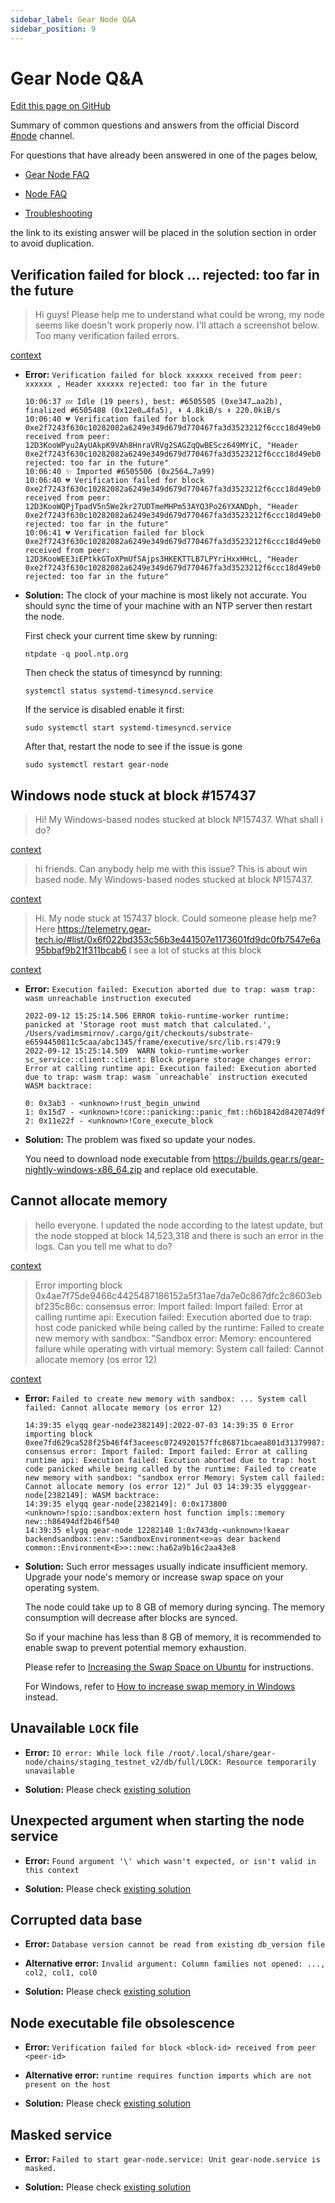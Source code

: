 ```yaml
---
sidebar_label: Gear Node Q&A
sidebar_position: 9
---
```


# Gear Node Q&A

[Edit this page on GitHub](https://github.com/btwiuse/gear-wiki/edit/gear-node-qna/docs/node/gear-node-qna.md)

Summary of common questions and answers from the official Discord [#node](https://discord.com/channels/891063355526217738/907067604928188426) channel.

For questions that have already been answered in one of the pages below,

- [Gear Node FAQ](https://docs.google.com/document/d/1abxQfOLR1iDQFCtTlKQST-rhGkfHX3cBuNhlhUz3pzU/)

- [Node FAQ](https://gear-node-qna.vercel.app/docs/node/node-faq)

- [Troubleshooting](https://gear-node-qna.vercel.app/docs/node/troubleshooting)

the link to its existing answer will be placed in the solution section in order to avoid duplication.

## Verification failed for block ... rejected: too far in the future

> Hi guys! Please help me to understand what could be wrong, my node seems like doesn't work properly now. I'll attach a screenshot below. Too many verification failed errors.

[context](https://discord.com/channels/891063355526217738/907067604928188426/1019534927827587072)

- **Error:** `Verification failed for block xxxxxx received from peer: xxxxxx , Header xxxxxx rejected: too far in the future`

    ```
    10:06:37 💤 Idle (19 peers), best: #6505505 (0xe347…aa2b), finalized #6505488 (0x12e0…4fa5), ⬇ 4.8kiB/s ⬆ 220.0kiB/s
    10:06:40 💔 Verification failed for block 0xe2f7243f630c10282082a6249e349d679d770467fa3d3523212f6ccc18d49eb0 received from peer: 12D3KooWPyu2AyUAkpK9VAh8HnraVRVg2SAGZqQwBEScz649MYiC, "Header 0xe2f7243f630c10282082a6249e349d679d770467fa3d3523212f6ccc18d49eb0 rejected: too far in the future"
    10:06:40 ✨ Imported #6505506 (0x2564…7a99)
    10:06:40 💔 Verification failed for block 0xe2f7243f630c10282082a6249e349d679d770467fa3d3523212f6ccc18d49eb0 received from peer: 12D3KooWQPjTpadV5n5We2kr27UDTmeMHPm53AYQ3Po26YXANDph, "Header 0xe2f7243f630c10282082a6249e349d679d770467fa3d3523212f6ccc18d49eb0 rejected: too far in the future"
    10:06:41 💔 Verification failed for block 0xe2f7243f630c10282082a6249e349d679d770467fa3d3523212f6ccc18d49eb0 received from peer: 12D3KooWEE3iEPtkkGToXPmUfSAjps3HKEKTTLB7LPYriHxxHHcL, "Header 0xe2f7243f630c10282082a6249e349d679d770467fa3d3523212f6ccc18d49eb0 rejected: too far in the future"
    ```

- **Solution:** The clock of your machine is most likely not accurate. You should sync the time of your machine with an NTP server then restart the node.

    First check your current time skew by running:

    ```shell
    ntpdate -q pool.ntp.org
    ```

    Then check the status of timesyncd by running:

    ```shell
    systemctl status systemd-timesyncd.service
    ```

    If the service is disabled enable it first:

    ```shell
    sudo systemctl start systemd-timesyncd.service
    ```

    After that, restart the node to see if the issue is gone

    ```shell
    sudo systemctl restart gear-node
    ```
## Windows node stuck at block #157437

> Hi! My Windows-based nodes stucked at block №157437.
> What shall i do?

[context](https://discord.com/channels/891063355526217738/907067604928188426/1016053228003151932)

> hi friends. Can anybody help me with this issue? This is about win based node.
> My Windows-based nodes stucked at block №157437.

[context](https://discord.com/channels/891063355526217738/907067604928188426/1016715984251404398)

> Hi. My node stuck at 157437 block. Could someone please help me? Here https://telemetry.gear-tech.io/#list/0x6f022bd353c56b3e441507e1173601fd9dc0fb7547e6a95bbaf9b21f311bcab6 I see a lot of stucks at this block

[context](https://discord.com/channels/891063355526217738/907067604928188426/1018132301852450836)

- **Error:** `Execution failed: Execution aborted due to trap: wasm trap: wasm unreachable instruction executed`

    ```
    2022-09-12 15:25:14.506 ERROR tokio-runtime-worker runtime: panicked at 'Storage root must match that calculated.', /Users/vadimsmirnov/.cargo/git/checkouts/substrate-e6594450811c5caa/abc1345/frame/executive/src/lib.rs:479:9
    2022-09-12 15:25:14.509  WARN tokio-runtime-worker sc_service::client::client: Block prepare storage changes error: Error at calling runtime api: Execution failed: Execution aborted due to trap: wasm trap: wasm `unreachable` instruction executed
    WASM backtrace:

	0: 0x3ab3 - <unknown>!rust_begin_unwind
	1: 0x15d7 - <unknown>!core::panicking::panic_fmt::h6b1842d842074d9f
	2: 0x11e22f - <unknown>!Core_execute_block
    ```

- **Solution:** The problem was fixed so update your nodes.

    You need to download node executable from https://builds.gear.rs/gear-nightly-windows-x86_64.zip and replace old executable.

## Cannot allocate memory

> hello everyone. I updated the node according to the latest update, but the node stopped at block 14,523,318 and there is such an error in the logs. Can you tell me what to do?

[context](https://discord.com/channels/891063355526217738/907067604928188426/993119260383641630)

> Error importing block 0x4ae7f75de9466c4425487186152a5f31ae7da7e0c867dfc2c8603ebbf235c86c: consensus error: Import failed: Import failed: Error at calling runtime api: Execution failed: Execution aborted due to trap: host code panicked while being called by the runtime: Failed to create new memory with sandbox: "Sandbox error: Memory: encountered failure while operating with virtual memory: System call failed: Cannot allocate memory (os error 12)

[context](https://discord.com/channels/891063355526217738/907067604928188426/1016273739127734292)


- **Error:** `Failed to create new memory with sandbox: ... System call failed: Cannot allocate memory (os error 12)`

    ```
    14:39:35 elyqq gear-node2382149]:2022-07-03 14:39:35 0 Error importing block 0xee7fd629ca528f25b46f4f3aceesc0724920157ffc86871bcaea801d31379987: consensus error: Import failed: Import failed: Error at calling runtime api: Execution failed: Excution aborted due to trap: host code panicked while being called by the runtime: Failed to create new memory with sandbox: "sandbox error Memory: System call failed: Cannot allocate memory (os error 12)" Jul 03 14:39:35 elygggear-node[2382149]: WASM backtrace:
    14:39:35 elyqq gear-node[2382149]: 0:0x173800 <unknown>!spio::sandbox:extern host function impls::memory new::h86494df2b46f540 
    14:39:35 elygq gear-node 12282140 1:0x743dg-<unknown>!kaear backendsandbox::env::SandboxEnvironment<e>as dear backend common::Environment<E>>::new::ha62a9b16c2aa43e8 
    ```

- **Solution:** Such error messages usually indicate insufficient memory. Upgrade your node's memory or increase swap space on your operating system.

    The node could take up to 8 GB of memory during syncing. The memory consumption will decrease after blocks are synced.

    So if your machine has less than 8 GB of memory, it is recommended to enable swap to prevent potential memory exhaustion.

    Please refer to [Increasing the Swap Space on Ubuntu](https://askubuntu.com/questions/1066358/increasing-the-swap-space-on-ubuntu) for instructions.

    For Windows, refer to [How to increase swap memory in Windows](https://superuser.com/questions/793304/how-to-increase-swap-memory-in-windows) instead.

## Unavailable `LOCK` file

- **Error:** `IO error: While lock file /root/.local/share/gear-node/chains/staging_testnet_v2/db/full/LOCK: Resource temporarily unavailable`

- **Solution:** Please check [existing solution](/docs/node/troubleshooting#unavailable-lock-file)

## Unexpected argument when starting the node service

- **Error:** `Found argument '\' which wasn't expected, or isn't valid in this context`

- **Solution:** Please check [existing solution](/docs/node/troubleshooting#unexpected-argument-when-starting-the-node-service)

## Corrupted data base

- **Error:** `Database version cannot be read from existing db_version file`

- **Alternative error:** `Invalid argument: Column families not opened: ..., col2, col1, col0`

- **Solution:** Please check [existing solution](/docs/node/troubleshooting#corrupted-data-base)

## Node executable file obsolescence

- **Error:** `Verification failed for block <block-id> received from peer <peer-id>`

- **Alternative error:** `runtime requires function imports which are not present on the host`

- **Solution:** Please check [existing solution](/docs/node/troubleshooting#node-executable-file-obsolescence)

## Masked service

- **Error:** `Failed to start gear-node.service: Unit gear-node.service is masked.`

- **Solution:** Please check [existing solution](/docs/node/troubleshooting#masked-service)
